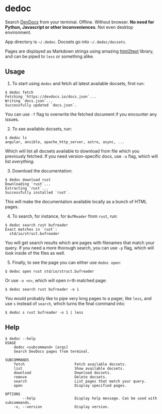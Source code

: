 # dedoc

Search [DevDocs](https://devdocs.io/) from your terminal. Offline. Without browser.
**No need for Python, Javascript or other inconveniences**. Not even desktop environment.

App directory is `~/.dedoc`. Docsets go into `~/.dedoc/docsets`.

Pages are displayed as Markdown strings using amazing
[html2text](https://github.com/jugglerchris/rust-html2text/) library, and can
be piped to `less` or something alike.

## Usage

1. To start using `dedoc` and fetch all latest available docsets, first run:
```console
$ dedoc fetch
Fetching `https://devdocs.io/docs.json`...
Writing `docs.json`...
Successfully updated `docs.json`.
```

You can use `-f` flag to overwrite the fetched document if you encounter any issues.

2. To see available docsets, run:
```console
$ dedoc ls
angular, ansible, apache_http_server, astro, async, ...
```

Which will list all docsets available to download from file which you
previously fetched. If you need version-specific docs, use `-a` flag, which
will list *everything*.

3. Download the documentation:
```console
$ dedoc download rust
Downloading `rust`...
Extracting `rust`...
Successfully installed `rust`.
```

This will make the documentation available locally as a bunch of HTML pages.

4. To search, for instance, for `BufReader` from `rust`, run:
```console
$ dedoc search rust bufreader
Exact matches in `rust`:
  std/io/struct.bufreader
```

You will get search results which are pages with filenames that match your
query. If you need a more thorough search, you can use `-p` flag, which will
look inside of the files as well.

5. Finally, to see the page you can either use `dedoc open`:
```console
$ dedoc open rust std/io/struct.bufreader
```

Or use `-o <n>`, which will open n-th matched page:
```console
$ dedoc search rust bufreader -o 1
```

You would probably like to pipe very long pages to a pager, like `less`,
and use `s` instead of `search`, which turns the final command into:
```console
$ dedoc s rust bufreader -o 1 | less
```

## Help

```console
$ dedoc --help
USAGE
    dedoc <subcommand> [args]
    Search DevDocs pages from terminal.

SUBCOMMANDS
    fetch                       Fetch available docsets.
    list                        Show available docsets.
    download                    Download docsets.
    remove                      Delete docsets.
    search                      List pages that match your query.
    open                        Display specified pages.

OPTIONS
        --help                  Display help message. Can be used with subcommands.
    -v, --version               Display version.
```
